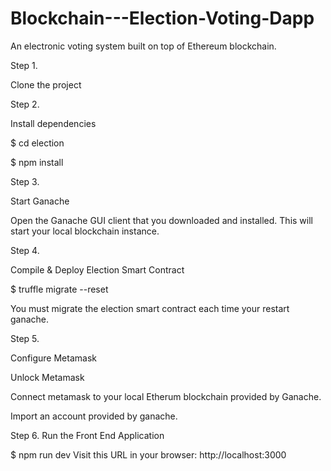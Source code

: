# Blockchain---Election-Voting-Dapp
An electronic voting system built on top of Ethereum blockchain. 

Step 1. 

Clone the project

Step 2. 

Install dependencies

$ cd election

$ npm install

Step 3. 

Start Ganache

Open the Ganache GUI client that you downloaded and installed. This will start your local blockchain instance. 

Step 4. 

Compile & Deploy Election Smart Contract

$ truffle migrate --reset 

You must migrate the election smart contract each time your restart ganache.

Step 5. 

Configure Metamask

Unlock Metamask

Connect metamask to your local Etherum blockchain provided by Ganache.

Import an account provided by ganache.

Step 6. 
Run the Front End Application

$ npm run dev Visit this URL in your browser: http://localhost:3000
